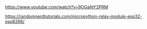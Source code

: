 https://www.youtube.com/watch?v=9OGafeY2PRM

https://randomnerdtutorials.com/micropython-relay-module-esp32-esp8266/


